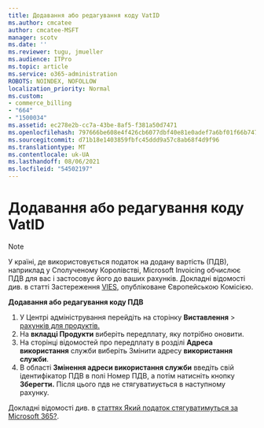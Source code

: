 ```yaml
---
title: Додавання або редагування коду VatID
ms.author: cmcatee
author: cmcatee-MSFT
manager: scotv
ms.date: ''
ms.reviewer: tugu, jmueller
ms.audience: ITPro
ms.topic: article
ms.service: o365-administration
ROBOTS: NOINDEX, NOFOLLOW
localization_priority: Normal
ms.custom:
- commerce_billing
- "664"
- "1500034"
ms.assetid: ec278e2b-cc7a-43be-8af5-f381a50d7471
ms.openlocfilehash: 797666be608e4f426cb6077dbf40e81e0adef7a6bf01f66b74722274a01c42c7
ms.sourcegitcommit: d71b18e1403859fbfc45ddd9a57c8ab68f4d9f96
ms.translationtype: MT
ms.contentlocale: uk-UA
ms.lasthandoff: 08/06/2021
ms.locfileid: "54502197"
---
```

# <a name="how-to-add-or-edit-a-vatid"></a>Додавання або редагування коду VatID

> [!NOTE]
> У країні, де використовується податок на додану вартість (ПДВ), наприклад у Сполученому Королівстві, Microsoft Invoicing обчислює ПДВ для вас і застосовує його до ваших рахунків. Докладні відомості див. в статті Застереження [VIES,](https://go.microsoft.com/fwlink/p/?LinkID=841741) опубліковане Європейською Комісією.

**Додавання або редагування коду ПДВ**

1. У Центрі адміністрування перейдіть на сторінку **Виставлення** \> [рахунків для продуктів.](https://go.microsoft.com/fwlink/p/?linkid=842054)
2. На **вкладці Продукти** виберіть передплату, яку потрібно оновити.
3. На сторінці відомостей про передплату в розділі **Адреса використання** служби виберіть Змінити адресу **використання служби**.
4. В області **Змінення адреси використання служби** введіть свій  ідентифікатор ПДВ в полі Номер ПДВ, а потім натисніть кнопку **Зберегти.** Після цього пдв не стягуватиується в наступному рахунку.

Докладні відомості див. в [статтях Який податок стягуватимуться за Microsoft 365?](/microsoft-365/commerce/billing-and-payments/tax-information#what-tax-will-i-be-charged).